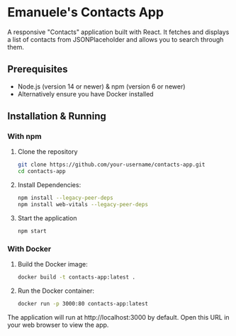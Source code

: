 # Emanuele's Contacts App

A responsive "Contacts" application built with React. It fetches and displays a list of contacts from JSONPlaceholder and allows you to search through them.

## Prerequisites
- Node.js (version 14 or newer) & npm (version 6 or newer)
- Alternatively ensure you have Docker installed

## Installation & Running

### With npm

1. Clone the repository
    ```bash
    git clone https://github.com/your-username/contacts-app.git
    cd contacts-app
    ```

2. Install Dependencies:
    ```bash
    npm install --legacy-peer-deps
    npm install web-vitals --legacy-peer-deps
    ```

3. Start the application
    ```
    npm start
    ```

### With Docker

1. Build the Docker image:
    ```bash
    docker build -t contacts-app:latest .
    ```
2. Run the Docker container:
    ```bash
    docker run -p 3000:80 contacts-app:latest
    ```

The application will run at http://localhost:3000 by default. Open this URL in your web browser to view the app.
